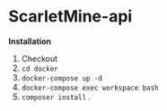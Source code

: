 # ScarletMine-api

**Installation**

1. Checkout
2. `cd docker`
3. `docker-compose up -d`
4. `docker-compose exec workspace bash`
5. `composer install` .

